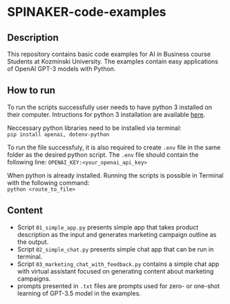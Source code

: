 # SPINAKER-code-examples
## Description
This repository contains basic code examples for AI in Business course Students at Kozminski University. The examples contain easy applications of OpenAI GPT-3 models with Python.

## How to run
To run the scripts successfully user needs to have python 3 installed on their computer. Intructions for python 3 installation are available <a href="https://www.python.org/downloads/">here</a>.

Neccessary python libraries need to be installed via terminal:
<br>`pip install openai, dotenv-python`

To run the file successfuly, it is also required to create `.env` file in the same folder as the desired python script.
The `.env` file should contain the following line: `OPENAI_KEY:<your_openai_api_key>`


When python is already installed. Running the scripts is possible in Terminal with the following command:
<br>`python <route_to_file>`

## Content
- Script `01_simple_app.py` presents simple app that takes product description as the input and generates marketing campaign outline as the output.
- Script `02_simple_chat.py` presents simple chat app that can be run in terminal.
- Script `03_marketing_chat_with_feedback.py` contains a simple chat app with virtual assistant focused on generating content about marketing campaigns.
- prompts presented in `.txt` files are prompts used for zero- or one-shot learning of GPT-3.5 model in the examples.

